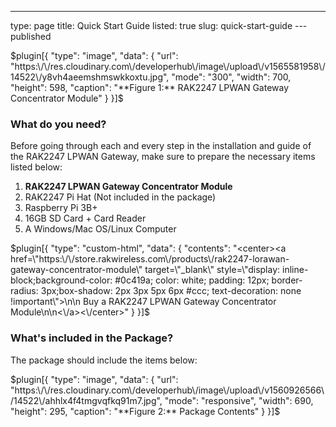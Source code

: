 ---
type: page
title: Quick Start Guide
listed: true
slug: quick-start-guide
---published

$plugin[{
    "type": "image",
    "data": {
        "url": "https:\/\/res.cloudinary.com\/developerhub\/image\/upload\/v1565581958\/14522\/y8vh4aeemshmswkkoxtu.jpg",
        "mode": "300",
        "width": 700,
        "height": 598,
        "caption": "**Figure 1:** RAK2247 LPWAN Gateway Concentrator Module"
    }
}]$

### What do you need?

Before going through each and every step in the installation and guide of the RAK2247 LPWAN Gateway, make sure to prepare the necessary items listed below:

1. **RAK2247 LPWAN Gateway Concentrator Module**
2. RAK2247 Pi Hat (Not included in the package)
3. Raspberry Pi 3B+
4. 16GB SD Card + Card Reader
5. A Windows/Mac OS/Linux Computer

$plugin[{
    "type": "custom-html",
    "data": {
        "contents": "<center><a href=\"https:\/\/store.rakwireless.com\/products\/rak2247-lorawan-gateway-concentrator-module\" target=\"_blank\" style=\"display: inline-block;background-color: #0c419a; color: white; padding: 12px; border-radius: 3px;box-shadow: 2px 3px 5px 6px #ccc; text-decoration: none !important\">\n\n    Buy a RAK2247 LPWAN Gateway Concentrator Module\n\n<\/a><\/center>"
    }
}]$

### What's included in the Package?

The package should include the items below:

$plugin[{
    "type": "image",
    "data": {
        "url": "https:\/\/res.cloudinary.com\/developerhub\/image\/upload\/v1560926566\/14522\/ahhlx4f4tmgvqfkq91m7.jpg",
        "mode": "responsive",
        "width": 690,
        "height": 295,
        "caption": "**Figure 2:** Package Contents"
    }
}]$

